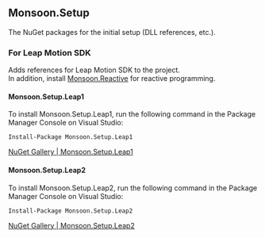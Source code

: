 ## Monsoon.Setup

The NuGet packages for the initial setup (DLL references, etc.).

### For Leap Motion SDK
Adds references for Leap Motion SDK to the project.  
In addition, install [Monsoon.Reactive](https://github.com/sakapon/Monsoon.Reactive) for reactive programming.

#### Monsoon.Setup.Leap1
To install Monsoon.Setup.Leap1, run the following command in the Package Manager Console on Visual Studio:

```
Install-Package Monsoon.Setup.Leap1
```

[NuGet Gallery | Monsoon.Setup.Leap1](https://www.nuget.org/packages/Monsoon.Setup.Leap1/)

#### Monsoon.Setup.Leap2
To install Monsoon.Setup.Leap2, run the following command in the Package Manager Console on Visual Studio:

```
Install-Package Monsoon.Setup.Leap2
```

[NuGet Gallery | Monsoon.Setup.Leap2](https://www.nuget.org/packages/Monsoon.Setup.Leap2/)
